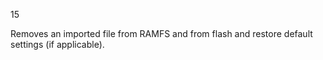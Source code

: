 
15

Removes an imported file from RAMFS and from flash and restore default settings
(if applicable).
